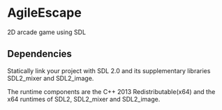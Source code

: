 # AgileEscape
2D arcade game using SDL


## Dependencies

Statically link your project with SDL 2.0 and its supplementary libraries SDL2_mixer and SDL2_image.

The runtime components are the C++ 2013 Redistributable(x64) and the x64 runtimes of SDL2, SDL2_mixer and SDL2_image.
